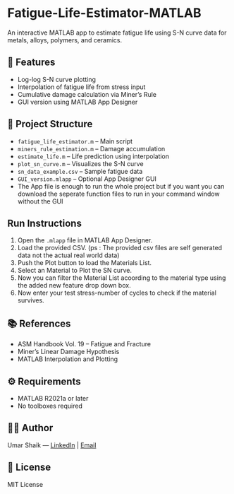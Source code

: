 # Fatigue-Life-Estimator-MATLAB
An interactive MATLAB app to estimate fatigue life using S-N curve data for metals, alloys, polymers, and ceramics.
## 📌 Features
- Log-log S-N curve plotting
- Interpolation of fatigue life from stress input
- Cumulative damage calculation via Miner’s Rule
- GUI version using MATLAB App Designer 

## 📁 Project Structure
- `fatigue_life_estimator.m` – Main script
- `miners_rule_estimation.m` – Damage accumulation
- `estimate_life.m` – Life prediction using interpolation
- `plot_sn_curve.m` – Visualizes the S-N curve
- `sn_data_example.csv` – Sample fatigue data
- `GUI_version.mlapp` – Optional App Designer GUI
- The App file is enough to run the whole project but if you want you can download the seperate function files to run in your command window without the GUI


## Run Instructions
1. Open the `.mlapp` file in MATLAB App Designer.
2. Load the provided CSV. (ps : The provided csv files are self generated data not the actual real world data)
3. Push the Plot button to load the Materials List.
4. Select an Material to Plot the SN curve.
5. Now you can filter the Material List acoording to the material type using the added new feature drop down box.
6. Now enter your test stress-number of cycles to check if the material survives.

## 📚 References
- ASM Handbook Vol. 19 – Fatigue and Fracture
- Miner’s Linear Damage Hypothesis
- MATLAB Interpolation and Plotting

## ⚙️ Requirements
- MATLAB R2021a or later
- No toolboxes required

## 👨‍💻 Author
Umar Shaik — [LinkedIn](https://www.linkedin.com/in/umar-shaik-72493a313/) | [Email](mailto:shaikmuhammadumar2006@gmail.com)

## 📜 License
MIT License
